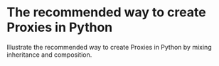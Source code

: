 # The recommended way to create Proxies in Python

Illustrate the recommended way to create Proxies in Python by mixing inheritance and composition.